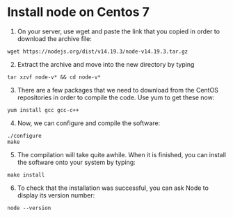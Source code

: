 # Install node on Centos 7

1. On your server, use wget and paste the link that you copied in order to download the archive file:
```
wget https://nodejs.org/dist/v14.19.3/node-v14.19.3.tar.gz
```

2. Extract the archive and move into the new directory by typing
```
tar xzvf node-v* && cd node-v*
```

3. There are a few packages that we need to download from the CentOS repositories in order to compile the code. Use yum to get these now:
```
yum install gcc gcc-c++
```

4. Now, we can configure and compile the software:
```
./configure
make
```

5. The compilation will take quite awhile. When it is finished, you can install the software onto your system by typing:
```
make install
```

6. To check that the installation was successful, you can ask Node to display its version number:
```
node --version
```
